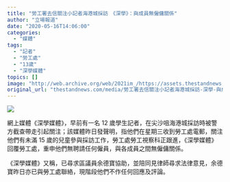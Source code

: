 ```yaml
---
title: "勞工署去信關注小記者海港城採訪　《深學》：與成員無僱傭關係"
author: "立場報道"
date: "2020-05-16T14:06:00"
categories:
  - "媒體"
tags:
  - "記者"
  - "勞工處"
  - "13歲"
  - "深學媒體"
topics: []
image: "http://web.archive.org/web/2021im_/https://assets.thestandnews.com/media/photos/media-06_Malfp.png"
original_url: "thestandnews.com/media/勞工署去信關注小記者海港城採訪-深學-與成員無僱傭關係"
---
```

![](http://web.archive.org/web/2021im_/https://assets.thestandnews.com/media/photos/media-06_Malfp.png)

網上媒體《深學媒體》，早前有一名 12 歲學生記者，在尖沙咀海港城採訪時被警方截查帶走引起關注；該媒體昨日發聲明，指他們在星期三收到勞工處電郵，關注他們有未滿 15 歲的兒童參與採訪工作，勞工處勞工視察科正跟進，《深學媒體》回覆勞工處，重申他們無聘請任何僱員，與各成員之間無僱傭關係。

《深學媒體》又稱，已尋求區議員余德寶協助，並陪同見律師尋求法律意見，余德寶昨日亦已與勞工處聯絡，現階段他們不作任何回應及評論。